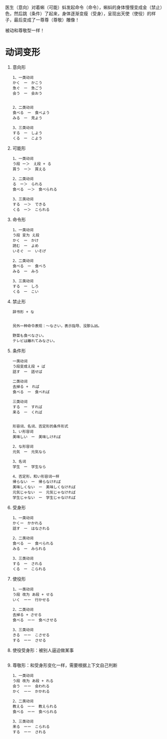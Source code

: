 医生（意向）对着蝌（可能）蚪发起命令（命令），蝌蚪的身体慢慢变成金（禁止）色，然后跳（条件）了起来，身体逐渐变瘦（受身），呈现出天使（使役）的样子，最后变成了一尊尊（尊敬）雕像！



被动和尊敬型一样！



# 动词变形

1. 意向形

   ```
   1、一类动词
   かく　ー　かこう
   急ぐ　ー　急ごう
   会う　ー　会おう
   
   
   2、二类动词
   食べる　ー　食べよう
   みる　ー　見よう
   
   3、三类动词
   する　ー　しよう
   くる　ー　こよう
   ```

2. 可能形

   ```
   1、一类动词
   う段 ー＞　え段 + る
   買う　ー＞　買える
   
   2、二类动词
   る　ー＞　られる
   食べる　ー＞　食べられる
   
   3、三类动词
   する　ー＞　できる
   くる　ー＞　こられる
   ```

3. 命令形

   ```
   1、一类动词
   う段 变为 え段
   かく　ー　かけ
   読む　ー　よめ
   いそぐ　ー　いそげ
   
   2、二类动词
   食べる　ー　食べろ
   みる　ー　みろ
   
   3、三类动词
   する　ー　しろ
   くる　ー　こい
   ```

4. 禁止形

   ```
   辞书形 + な
   
   
   另外一种命令表现：〜なさい，表示指导、没那么凶。
   
   野菜も食べなさい。
   テレビは離れてみなさい。
   ```

5. 条件形

   ```
   一类动词
   う段变成え段 + ば
   話す　ー　話せば
   
   二类动词
   去掉る +　れば 
   食べる　ー　食べれば
   
   三类动词
   する　ー　すれば
   来る　ー　くれば
   
   
   形容词、名词、否定形的条件形式
   1、い形容词
   美味しい　ー　美味しければ
   
   2、な形容词
   元気　ー　元気なら
   
   3、名词
   学生　ー　学生なら
   
   4、否定形，和い形容词一样
   帰らない　ー　帰らなければ
   美味しくない　ー　美味しくなければ
   元気じゃない　ー　元気じゃなければ
   学生じゃない　ー　学生じゃなければ
   ```

6. 受身形

   ```
   1、一类动词
   かくー　かかれる
   話す　ー　はなされる
   
   2、二类动词
   食べる　ー　食べられる
   みる　ー　みられる
   
   3、三类动词
   する　ー　される
   くる　ー　こられる
   ```

7. 使役形

   ```
   1、一类动词
   う段 改为 あ段 + せる
   いく　ーー　行かせる
   
   2、二类动词
   去掉る + させる
   食べる　ーー　食べさせる
   
   3、三类动词
   きる　ーー　こさせる
   する　ーー　させる
   ```

8. 使役受身形：被别人逼迫做某事

   ```
   ```

9. 尊敬形：和受身形变化一样，需要根据上下文自己判断

   ```
   1、一类动词
   う段 改为 あ段 + れる
   会う　ーー　会われる
   かく　ーー　かかれる
   
   2、二类动词
   教える　ーー　教えられる
   食べる　ーー　食べられる
   
   3、三类动词
   来る　ーー　こられる
   する　ーー　される
   ```

   